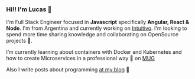 ### Hi!! I'm Lucas 👋

I'm Full Stack Engineer focused in **Javascript** specifically **Angular, React & Node**. I'm from Argentina and currently working on [Intuitivo](http://intuitivo.ai). I'm looking to spend more time sharing knowledge and collaborating on OpenSource projects 🤟. 

I’m currently learning about containers with Docker and Kubernetes and how to create Microservices in a professional way 💪 on [MUG](http://mug-it.org.ar/) 

Also I write posts about programming [at my blog](https://lucasaccastello.dev) 📝
<!--
**LAccastello/laccastello** is a ✨ _special_ ✨ repository because its `README.md` (this file) appears on your GitHub profile.

Here are some ideas to get you started:

- 🔭 I’m currently working on ...
- 🌱 I’m currently learning ...
- 👯 I’m looking to collaborate on ...
- 🤔 I’m looking for help with ...
- 💬 Ask me about ...
- 📫 How to reach me: ...
- 😄 Pronouns: ...
- ⚡ Fun fact: ...
-->
